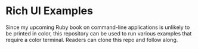 # Rich UI Examples

Since my upcoming Ruby book on command-line applications is unlikely to be printed in color, this repository can be used to run various
examples that require a color terminal.  Readers can clone this repo and follow along.
